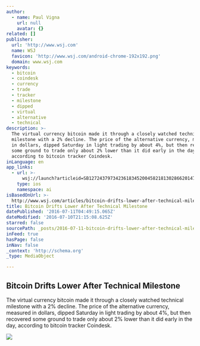 ```yaml
---
author:
  - name: Paul Vigna
    url: null
    avatar: {}
related: []
publisher:
  url: 'http://www.wsj.com'
  name: WSJ
  favicon: 'http://www.wsj.com/android-chrome-192x192.png'
  domain: www.wsj.com
keywords:
  - bitcoin
  - coindesk
  - currency
  - trade
  - tracker
  - milestone
  - dipped
  - virtual
  - alternative
  - technical
description: >-
  The virtual currency bitcoin made it through a closely watched technical
  milestone with a 2% decline. The price of the alternative currency, measured
  in dollars, dipped Saturday in light trading by about 4%, but then recovered
  some ground to trade only about 2% lower than it did early in the day,
  according to bitcoin tracker Coindesk.
inLanguage: en
app_links:
  - url: >-
      wsj://launch?articleid=SB12724379734236183452004582181302866201474&headline=Bitcoin%20Drifts%20Lower%20After%20Technical%20Milestone&weburl=http://www.wsj.com/articles/SB12724379734236183452004582181302866201474
    type: ios
    namespace: ai
isBasedOnUrl: >-
  http://www.wsj.com/articles/bitcoin-drifts-lower-after-technical-milestone-1468183130
title: Bitcoin Drifts Lower After Technical Milestone
datePublished: '2016-07-11T04:49:15.065Z'
dateModified: '2016-07-10T21:15:08.625Z'
starred: false
sourcePath: _posts/2016-07-11-bitcoin-drifts-lower-after-technical-milestone.md
inFeed: true
hasPage: false
inNav: false
_context: 'http://schema.org'
_type: MediaObject

---
```

<article style=""><h1>Bitcoin Drifts Lower After Technical Milestone</h1><p>The virtual currency bitcoin made it through a closely watched technical milestone with a 2% decline. The price of the alternative currency, measured in dollars, dipped Saturday in light trading by about 4%, but then recovered some ground to trade only about 2% lower than it did early in the day, according to bitcoin tracker Coindesk.</p><img src="http://si.wsj.net/img/WSJ_Logo_black_social.gif" /></article>